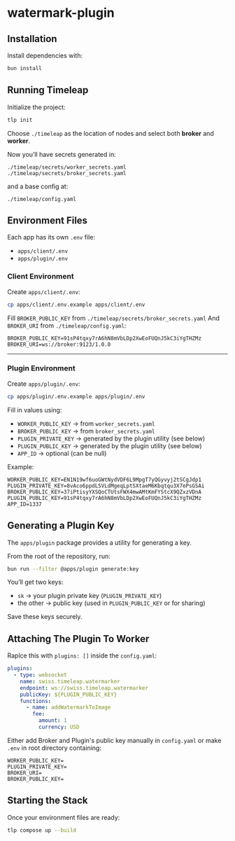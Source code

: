 # watermark-plugin

## Installation

Install dependencies with:

```bash
bun install
```

## Running Timeleap

Initialize the project:

```bash
tlp init
```

Choose `./timeleap` as the location of nodes and select both **broker** and **worker**.

Now you’ll have secrets generated in:

```
./timeleap/secrets/worker_secrets.yaml
./timeleap/secrets/broker_secrets.yaml
```

and a base config at:

```
./timeleap/config.yaml
```

## Environment Files

Each app has its own `.env` file:

- `apps/client/.env`
- `apps/plugin/.env`

### Client Environment

Create `apps/client/.env`:

```bash
cp apps/client/.env.example apps/client/.env
```

Fill `BROKER_PUBLIC_KEY` from `./timeleap/secrets/broker_secrets.yaml`
And `BROKER_URI` from `./timeleap/config.yaml`:

```env
BROKER_PUBLIC_KEY=91sP4tqxy7rA6hN8mVbLDp2XwEoFUQnJ5kC3iYgTHZMz
BROKER_URI=ws://broker:9123/1.0.0
```

---

### Plugin Environment

Create `apps/plugin/.env`:

```bash
cp apps/plugin/.env.example apps/plugin/.env
```

Fill in values using:

- `WORKER_PUBLIC_KEY` → from `worker_secrets.yaml`
- `BROKER_PUBLIC_KEY` → from `broker_secrets.yaml`
- `PLUGIN_PRIVATE_KEY` → generated by the plugin utility (see below)
- `PLUGIN_PUBLIC_KEY` → generated by the plugin utility (see below)
- `APP_ID` → optional (can be null)

Example:

```env
WORKER_PUBLIC_KEY=EN1N19wf6uoGWtNydVDF6L9MpgT7yQGyvyj2tSCgJdp1
PLUGIN_PRIVATE_KEY=8vAco6ppdLSVLdMgeqLptSXtaeM6Kbqtqu3X7ePsGSAi
BROKER_PUBLIC_KEY=37iPtisyYXSQoCTUtsFWX4mwAMtKmFYStcX9QZxzVDnA
PLUGIN_PUBLIC_KEY=91sP4tqxy7rA6hN8mVbLDp2XwEoFUQnJ5kC3iYgTHZMz
APP_ID=1337
```

## Generating a Plugin Key

The `apps/plugin` package provides a utility for generating a key.

From the root of the repository, run:

```bash
bun run --filter @apps/plugin generate:key
```

You’ll get two keys:

- `sk` → your plugin private key (`PLUGIN_PRIVATE_KEY`)
- the other → public key (used in `PLUGIN_PUBLIC_KEY` or for sharing)

Save these keys securely.

## Attaching The Plugin To Worker

Raplce this with `plugins: []` inside the `config.yaml`:

```yaml
plugins:
  - type: websocket
    name: swiss.timeleap.watermarker
    endpoint: ws://swiss.timeleap.watermarker
    publicKey: ${PLUGIN_PUBLIC_KEY}
    functions:
      - name: addWatermarkToImage
        fee:
          amount: 1
          currency: USD
```

Either add Broker and Plugin's public key manually in `config.yaml` or make `.env` in root directory containing:

```env
WORKER_PUBLIC_KEY= 
PLUGIN_PRIVATE_KEY=
BROKER_URI=
BROKER_PUBLIC_KEY=
```

## Starting the Stack

Once your environment files are ready:

```bash
tlp compose up --build
```
